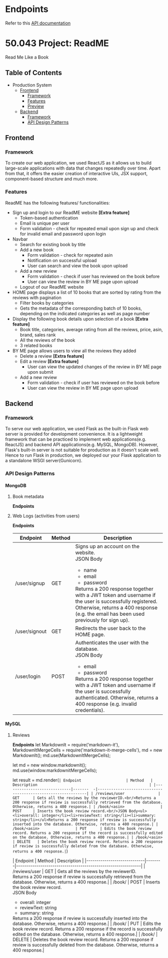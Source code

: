 # Endpoints
Refer to this [API documentation](https://bit.ly/37BVC4N)

# 50.043 Project: ReadME
Read Me Like a Book

## Table of Contents
* Production System
  * [Frontend](#frontend)
    * [Framework](#framework)
    * [Features](#features)
    * [Preview](#preview)
  * [Backend](#backend)
    * [Framework](#framework-1)
    * [API Design Patterns](#api-design-patterns)
    
## Frontend
### Framework
To create our web application, we used ReactJS as it allows us to build large-scale applications with data that changes repeatedly over time. Apart from that, it offers the easier creation of interactive UIs, JSX support, component-based structure and much more.

### Features
ReadME has the following features/ functionalities:
* Sign up and login to our ReadME website **[Extra feature]**
  + Token-based authentication
  + Email is unique per user
  + Form validation - check for repeated email upon sign up and check for invalid email and password upon login
* Navbar
  + Search for existing book by title
  + Add a new book
    + Form validation - check for repeated asin
    + Notification on successful upload
    + User can search and view the book upon upload
  + Add a new review
    + Form validation - check if user has reviewed on the book before
    + User can view the review in BY ME page upon upload
  + Logout of our ReadME website
* HOME page displays a list of 10 books that are sorted by rating from the reviews with pagination
  + Filter books by categories
  + Gets the metadata of the corresponding batch of 10 books, depending on the indicated categories as well as page number
* Display the following book details upon selection of a book **[Extra feature]**
  + Book title, categories, average rating from all the reviews, price, asin, brand, sales rank
  + All the reviews of the book
  + 3 related books
* BY ME page allows users to view all the reviews they added
  + Delete a review **[Extra feature]**
  + Edit a review **[Extra feature]**
    + User can view the updated changes of the review in BY ME page upon submit
  + Add a new review
    + Form validation - check if user has reviewed on the book before
    + User can view the review in BY ME page upon upload
 
## Backend 
### Framework
To serve our web application, we used Flask as the built-in Flask web server is provided for development convenience. It is a lightweight framework that can be practiced to implement web applications(e.g. ReactJS) and backend API applications(e.g. MySQL, MongoDB). However, Flask's built-in server is not suitable for production as it doesn't scale well. Hence to run Flask in production, we deployed our your Flask application to a standalone WSGI server(Gunicorn).

### API Design Patterns
#### MongoDB
1. Book metadata
   
   **Endpoints**
   

2. Web Logs (activities from users)
   
   **Endpoints**
   
   | Endpoint                    | Method | Description                                                  |
   |-----------------------------|--------|--------------------------------------------------------------|
   | /user/signup                | GET    | Signs up an account on the website.<br/>JSON Body<ul><li>name</li><li>email</li><li>password</li></ul>Returns a 200 response together with a JWT token and username if the user is successfully registered. Otherwise, returns a 400 response (e.g. the email has been used previously for sign up).|
   | /user/signout               | GET    | Redirects the user back to the HOME page. |
   | /user/login                 | POST   | Authenticates the user with the database.<br/>JSON Body<ul><li>email</li><li>password</li></ul>Returns a 200 response together with a JWT token and username if the user is successfully authenticated. Otherwise, returns a 400 response (e.g. invalid credentials).|

#### MySQL
1. Reviews
   
   **Endpoints**
   let MarkdownIt = require('markdown-it'),
       MarkdownItMergeCells = require('markdown-it-merge-cells'),
       md = new MarkdownIt();
   md.use(MarkdownItMergeCells);

   let md = new window.markdownit();
   md.use(window.markdownitMergeCells);

   let result = md.render(`
   | Endpoint                    | Method   | Description                                                  |
   |-----------------------------|-------  -|--------------------------------------------------------------|
   | /reviews/user               | GET      | Gets all the reviews by the reviewerID.<br/>Returns a 200 response if review is successfully retrieved from the database. Otherwise, returns a 400 response.|
   | /book/<asin>                | POST     | Inserts the book review record.<br/>JSON Body<ul><li>overall: integer</li><li>reviewText: string</li><li>summary: string</li></ul>Returns a 200 response if review is successfully inserted into the database. Otherwise, returns a 400 response.|
   | /book/<asin>                | PUT      | Edits the book review record. Returns a 200 response if the record is successfully edited on the database. Otherwise, returns a 400 response.|
   | /book/<asin>                | DELETE   | Deletes the book review record. Returns a 200 response if review is successfully deleted from the database. Otherwise, returns a 400 response.|
   `)
   
   | Endpoint                    | Method   | Description                                                  |
   |-----------------------------|-------  -|--------------------------------------------------------------|
   | /reviews/user               | GET      | Gets all the reviews by the reviewerID.<br/>Returns a 200 response if review is successfully retrieved from the database. Otherwise, returns a 400 response.|
   | /book/<asin>                | POST     | Inserts the book review record.<br/>JSON Body<ul><li>overall: integer</li><li>reviewText: string</li><li>summary: string</li></ul>Returns a 200 response if review is successfully inserted into the database. Otherwise, returns a 400 response.|
   | /book/<asin>                | PUT      | Edits the book review record. Returns a 200 response if the record is successfully edited on the database. Otherwise, returns a 400 response.|
   | /book/<asin>                | DELETE   | Deletes the book review record. Returns a 200 response if review is successfully deleted from the database. Otherwise, returns a 400 response.|

   



 
